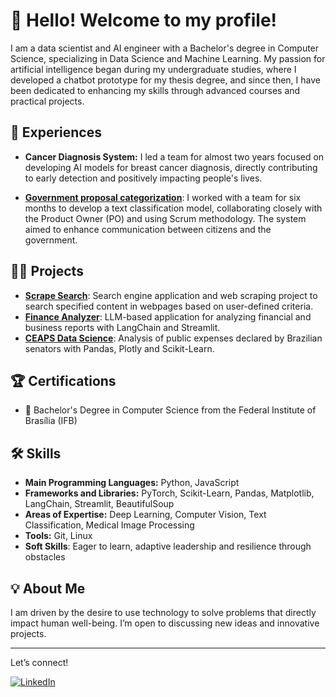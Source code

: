 # 👋 Hello! Welcome to my profile!

I am a data scientist and AI engineer with a Bachelor's degree in Computer Science, specializing in Data Science and Machine Learning. My passion for artificial intelligence began during my undergraduate studies, where I developed a chatbot prototype for my thesis degree, and since then, I have been dedicated to enhancing my skills through advanced courses and practical projects.

## 🚀 Experiences
- **Cancer Diagnosis System:** I led a team for almost two years focused on developing AI models for breast cancer diagnosis, directly contributing to early detection and positively impacting people's lives.

- **[Government proposal categorization](https://github.com/ResidenciaTICBrisa/BP-Classificador-de-Propostas)**: I worked with a team for six months to develop a text classification model, collaborating closely with the Product Owner (PO) and using Scrum methodology. The system aimed to enhance communication between citizens and the government.

## 👨‍🔬 Projects
- **[Scrape Search](https://github.com/LexTOliver/web-scraping)**: Search engine application and web scraping project to search specified content in webpages based on user-defined criteria. 
- **[Finance Analyzer](https://github.com/LexTOliver/finance-analyzer)**:  LLM-based application for analyzing financial and business reports with LangChain and Streamlit.
- **[CEAPS Data Science](https://github.com/LexTOliver/ceaps-data-science)**: Analysis of public expenses declared by Brazilian senators with Pandas, Plotly and Scikit-Learn.

## 🏆 Certifications
- 🔖 Bachelor's Degree in Computer Science from the Federal Institute of Brasília (IFB)


## 🛠️ Skills
- **Main Programming Languages:** Python, JavaScript
- **Frameworks and Libraries:** PyTorch, Scikit-Learn, Pandas, Matplotlib, LangChain, Streamlit, BeautifulSoup
- **Areas of Expertise:** Deep Learning, Computer Vision, Text Classification, Medical Image Processing
- **Tools:** Git, Linux
- **Soft Skills**: Eager to learn, adaptive leadership and resilience through obstacles

## 💡 About Me
I am driven by the desire to use technology to solve problems that directly impact human well-being. I’m open to discussing new ideas and innovative projects.

---

Let’s connect!

[![LinkedIn](https://img.shields.io/badge/LinkedIn-400080?style=for-the-badge&logo=linkedin&logoColor=00000)]([https://www.linkedin.com/in/your-profile](https://www.linkedin.com/in/alexandre-oli-747936186/))
